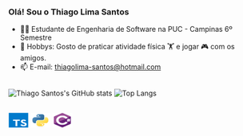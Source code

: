 ### Olá! Sou o Thiago Lima Santos

- 👨‍🎓 Estudante de Engenharia de Software na PUC - Campinas 6º Semestre
- 🎉 Hobbys: Gosto de praticar atividade física 🏋️ e jogar 🎮 com os amigos.
- 📫 E-mail: thiagolima-santos@hotmail.com

##

![Thiago Santos's GitHub stats](https://github-readme-stats.vercel.app/api/?username=ThiagoSantos21\&show_icons=true\&title_color=fff\&icon_color=0180ff\&text_color=9f9f9f\&bg_color=151515\&locale=pt-br) ![Top Langs](https://github-readme-stats.vercel.app/api/top-langs/?username=ThiagoSantos21&layout=compact\&locale=pt-br\&title_color=fff\&bg_color=151515\&text_color=9f9f9f\&hide=cmake\&langs_count=7)


<div style="display: inline_block"><br>
  <img align="center" alt="Rafa-Ts" height="30" width="40" src="https://raw.githubusercontent.com/devicons/devicon/master/icons/typescript/typescript-plain.svg">
  <img align="center" alt="Rafa-Python" height="30" width="40" src="https://raw.githubusercontent.com/devicons/devicon/master/icons/python/python-original.svg">
  <img align="center" alt="Rafa-Csharp" height="30" width="40" src="https://raw.githubusercontent.com/devicons/devicon/master/icons/csharp/csharp-original.svg">
</div>

